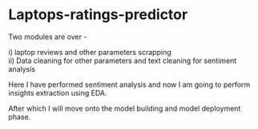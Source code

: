 # Laptops-ratings-predictor

Two modules are over -

i)  laptop reviews and other parameters scrapping  
ii) Data cleaning for other parameters and text cleaning for sentiment analysis

Here I have performed sentiment analysis and now I am going to perform insights extraction using EDA.
                      
After which I will move onto the model building and model deployment phase.
